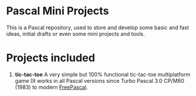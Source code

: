 Pascal Mini Projects
====================

This is a Pascal repository, used to store and develop some basic and fast ideas, initial drafts or even some mini projects and tools.

Projects included
=================

1. **tic-tac-toe** A very simple but 100% functional tic-tac-toe multiplatform game (It works in all Pascal versions since Turbo Pascal 3.0 CP/M80 (1983) to modern [FreePascal](https://www.freepascal.org).

